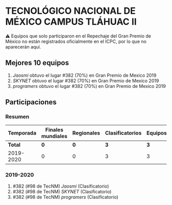 ---
---

# TECNOLÓGICO NACIONAL DE MÉXICO CAMPUS TLÁHUAC II

:warning: Equipos que solo participaron en el Repechaje del Gran Premio de México no están registrados oficialmente en el ICPC, por lo que no aparecerán aquí.

## Mejores 10 equipos

1. _Jaosmi_ obtuvo el lugar #382 (70%) en Gran Premio de Mexico 2019
1. _SKYNET_ obtuvo el lugar #382 (70%) en Gran Premio de Mexico 2019
1. _programers_ obtuvo el lugar #382 (70%) en Gran Premio de Mexico 2019

## Participaciones

### Resumen

| Temporada | Finales mundiales | Regionales | Clasificatorios | Equipos |
| --- | --- | --- | --- | --- |
| **Total** | **0** | **0** | **3** | **3** |
| 2019-2020 | 0 | 0 | 3 | 3 |

### 2019-2020

1. #382 (#98 de TecNM) _Jaosmi_ (Clasificatorio)
1. #382 (#98 de TecNM) _SKYNET_ (Clasificatorio)
1. #382 (#98 de TecNM) _programers_ (Clasificatorio)



